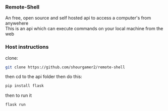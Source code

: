 ### Remote-Shell
An free, open source and self hosted api to access a computer's from anywehere <br>
This is an api which can execute commands on your local machine from the web
### Host instructions
clone:
```sh
git clone https://github.com/shourgamer2/remote-shell
```
then cd to the api folder then do this:
```sh
pip install flask
```
then to run it
```sh
flask run
```
